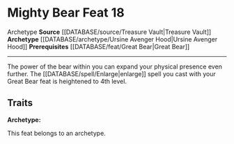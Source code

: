 ﻿---
actions: null
cost: null
element: null
feat: Mighty Bear
frequency: null
heighten_level: null
id: '4094'
level: '18'
name: Mighty Bear
prerequisite: '[[DATABASE/feat/Great Bear|Great Bear]]'
rarity: Common
requirement: null
rus_type_level: null
school: null
source: '[[DATABASE/source/Treasure Vault|Treasure Vault]]'
subcategory: null
trait:
- '[[DATABASE/trait/Archetype|Archetype]]'
trigger: null
type: Feat

---
# Mighty Bear <span class="item-type">Feat 18</span>

<span class="item-trait">Archetype</span>
**Source** [[DATABASE/source/Treasure Vault|Treasure Vault]] 
**Archetype** [[DATABASE/archetype/Ursine Avenger Hood|Ursine Avenger Hood]]
**Prerequisites** [[DATABASE/feat/Great Bear|Great Bear]]

---
The power of the bear within you can expand your physical presence even further. The [[DATABASE/spell/Enlarge|enlarge]] spell you cast with your Great Bear feat is heightened to 4th level.

## Traits

**Archetype:**

This feat belongs to an archetype.